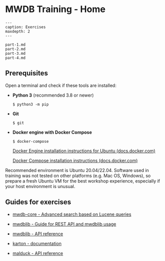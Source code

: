 # MWDB Training - Home


```{toctree}
---
caption: Exercises
maxdepth: 2
---

part-1.md
part-2.md
part-3.md
part-4.md
```

## Prerequisites

Open a terminal and check if these tools are installed:

- **Python 3** (recommended 3.8 or newer) 
  ```shell
  $ python3 -m pip
  ```
- **Git**
  ```shell
  $ git
  ```
- **Docker engine with Docker Compose**
  ```shell
  $ docker-compose
  ```
  [Docker Engine installation instructions for Ubuntu (docs.docker.com)](https://docs.docker.com/engine/install/ubuntu/)

  [Docker Compose installation instructions (docs.docker.com)](https://docs.docker.com/compose/install/)

Recommended environment is Ubuntu 20.04/22.04. Software used in training was not tested on other platforms (e.g. Mac OS, Windows), so prepare a fresh Ubuntu VM for the best workshop experience, especially if your host environment is unusual.

## Guides for exercises

- [mwdb-core - Advanced search based on Lucene queries](https://mwdb.readthedocs.io/en/latest/user-guide/7-Lucene-search.html)

- [mwdblib - Guide for REST API and mwdblib usage](https://mwdb.readthedocs.io/en/latest/user-guide/8-REST-and-mwdblib.html)

- [mwdblib - API reference](https://mwdblib.readthedocs.io/en/latest/)

- [karton - documentation](https://karton-core.readthedocs.io/en/latest/)

- [malduck - API reference](https://malduck.readthedocs.io/en/latest/)
